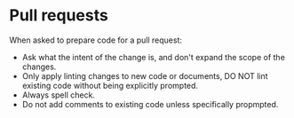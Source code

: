 # Pull requests

When asked to prepare code for a pull request:
- Ask what the intent of the change is, and don't expand the scope of the changes.
- Only apply linting changes to new code or documents, DO NOT lint existing code without being explicitly prompted.
- Always spell check.
- Do not add comments to existing code unless specifically propmpted.
